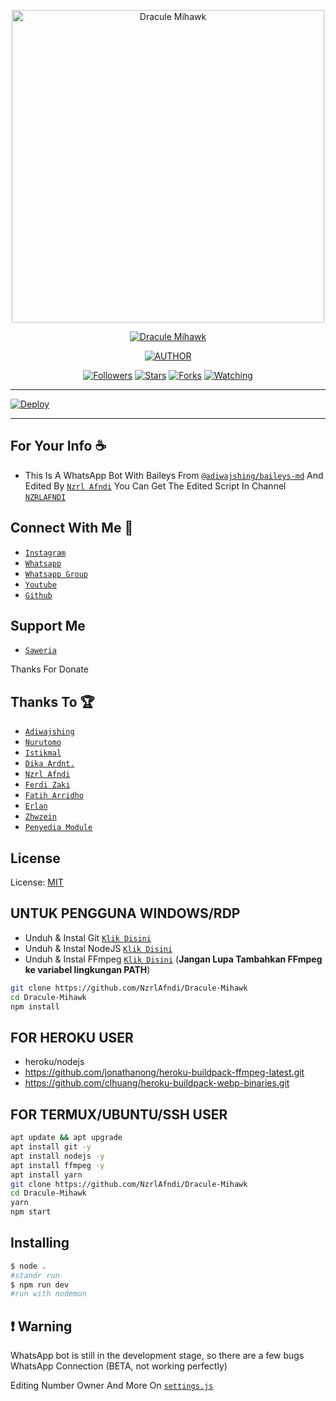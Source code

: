 <p align="center">
<img src="https://telegra.ph/file/53fe8d162708b4a876c33.jpg" alt="Dracule Mihawk" width="500"/>


</p>
<p align="center">
<a href="#"><img title="Dracule Mihawk" src="https://img.shields.io/badge/Dracule%20Mihawk-green?colorA=%23ff0000&colorB=%23017e40&style=for-the-badge"></a>
</p>
<p align="center">
<a href="https://github.com/NzrlAfndi/Dracule-Mihawk"><img title="AUTHOR" src="https://img.shields.io/badge/Author-Nzrl%20Afndi-red.svg?style=for-the-badge&logo=github"></a>
</p>
<p align="center">
<a href="https://github.com/NzrlAfndi/Dracule-Mihawk"><img title="Followers" src="https://img.shields.io/github/followers/NzrlAfndi?color=blue&style=flat-square"></a>
<a href="https://github.com/NzrlAfndi/Dracule-Mihawk"><img title="Stars" src="https://img.shields.io/github/stars/NzrlAfndi/Dracule-Mihawk?color=red&style=flat-square"></a>
<a href="https://github.com/NzrlAfndi/Dracule-Mihawk/network/members"><img title="Forks" src="https://img.shields.io/github/forks/NzrlAfndi/Dracule-Mihawk?color=red&style=flat-square"></a>
<a href="https://github.com/NzrlAfndi/Dracule-Mihawk/watchers"><img title="Watching" src="https://img.shields.io/github/watchers/NzrlAfndi/Dracule-Mihawk?label=Watchers&color=blue&style=flat-square"></a>
</p>

---

[![Deploy](https://www.herokucdn.com/deploy/button.svg)](https://heroku.com/deploy?template=https://github.com/NzrlAfndi/Dracule-Mihawk)

---

## For Your Info ☕
* This Is A WhatsApp Bot With Baileys From [`@adiwajshing/baileys-md`](https://github.com/adiwajshing/baileys/tree/multi-device) And Edited By [`Nzrl Afndi`](https://github.com/NzrlAfndi/Dracule-Mihawk) You Can Get The Edited Script In Channel [`NZRLAFNDI`](https://youtube.com/c/NZRLAFNDI)

## Connect With Me 🌱
* [`Instagram`](https://instagram.com/_nzrlafndi)
* [`Whatsapp`](https://wa.me/6281540022632?text=Assalamualaikum)
* [`Whatsapp Group`](https://chat.whatsapp.com/KXqad1SSAk64AmV8IHsoZZ)
* [`Youtube`](https://youtube.com/c/NzrlAfndi)
* [`Github`](https://github.com/NzrlAfndi)

## Support Me
* [`Saweria`](https://saweria.co/Fandyy)

Thanks For Donate

## Thanks To 🏆
* [`Adiwajshing`](https://github.com/adiwajshing)
* [`Nurutomo`](https://github.com/Nurutomo)
* [`Istikmal`](https://github.com/BochilGaming)
* [`Dika Ardnt.`](https://github.com/DikaArdnt)
* [`Nzrl Afndi`](https://github.com/NzrlAfndi)
* [`Ferdi Zaki`](https://github.com/FERDIZ-afk)
* [`Fatih Arridho`](https://github.com/FatihArridho)
* [`Erlan`](https://github.com/ERLANRAHMAT)
* [`Zhwzein`](https://github.com/Zhwzein)
* [`Penyedia Module`](https://npmjs.com)

## License
License: [MIT](https://en.wikipedia.org/wiki/MIT_License)

## UNTUK PENGGUNA WINDOWS/RDP

* Unduh & Instal Git [`Klik Disini`](https://git-scm.com/downloads)
* Unduh & Instal NodeJS [`Klik Disini`](https://nodejs.org/en/download)
* Unduh & Instal FFmpeg [`Klik Disini`](https://ffmpeg.org/download.html) (**Jangan Lupa Tambahkan FFmpeg ke variabel lingkungan PATH**)


```bash
git clone https://github.com/NzrlAfndi/Dracule-Mihawk
cd Dracule-Mihawk
npm install
```


## FOR HEROKU USER
- heroku/nodejs
- https://github.com/jonathanong/heroku-buildpack-ffmpeg-latest.git
- https://github.com/clhuang/heroku-buildpack-webp-binaries.git


## FOR TERMUX/UBUNTU/SSH USER

```bash
apt update && apt upgrade
apt install git -y
apt install nodejs -y
apt install ffmpeg -y
apt install yarn
git clone https://github.com/NzrlAfndi/Dracule-Mihawk
cd Dracule-Mihawk
yarn
npm start
```

## Installing
```bash
$ node .
#standr run
$ npm run dev
#run with nodemon
```

## ❗ Warning
WhatsApp bot is still in the development stage, so there are a few bugs
WhatsApp Connection (BETA, not working perfectly)

Editing Number Owner And More On [`settings.js`](https://github.com/NzrlAfndi/Dracule-Mihawk/blob/master/settings.js)
